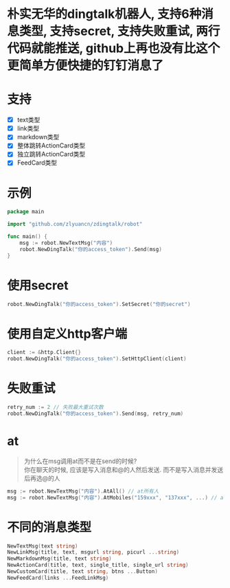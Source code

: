 
# 朴实无华的dingtalk机器人, 支持6种消息类型, 支持secret, 支持失败重试, 两行代码就能推送, github上再也没有比这个更简单方便快捷的钉钉消息了

# 支持

- [x] text类型
- [x] link类型
- [x] markdown类型
- [x] 整体跳转ActionCard类型
- [x] 独立跳转ActionCard类型
- [x] FeedCard类型

# 示例

```go
package main

import "github.com/zlyuancn/zdingtalk/robot"

func main() {
    msg := robot.NewTextMsg("内容")
    robot.NewDingTalk("你的access_token").Send(msg)
}
```

# 使用secret

```go
robot.NewDingTalk("你的access_token").SetSecret("你的secret")
```

# 使用自定义http客户端

```go
client := &http.Client{}
robot.NewDingTalk("你的access_token").SetHttpClient(client)
```

# 失败重试

```go
retry_num := 2 // 失败最大重试次数
robot.NewDingTalk("你的access_token").Send(msg, retry_num)
```

# at

> 为什么在msg调用at而不是在send的时候?<br>
> 你在聊天的时候, 应该是写入消息和@的人然后发送. 而不是写入消息并发送后再选@的人

```go
msg := robot.NewTextMsg("内容").AtAll() // at所有人
msg := robot.NewTextMsg("内容").AtMobiles("159xxx", "137xxx", ...) // at指定人
```

# 不同的消息类型

```go
NewTextMsg(text string)
NewLinkMsg(title, text, msgurl string, picurl ...string)
NewMarkdownMsg(title, text string)
NewActionCard(title, text, single_title, single_url string)
NewCustomCard(title, text string, btns ...Button)
NewFeedCard(links ...FeedLinkMsg)
```